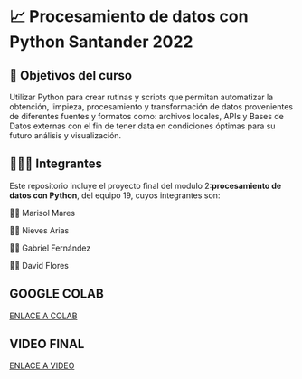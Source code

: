 # 📈 Procesamiento de datos con Python Santander 2022

## 🎯 Objetivos del curso

Utilizar Python para crear rutinas y scripts que permitan automatizar la obtención, limpieza, procesamiento y transformación de datos provenientes de diferentes fuentes y formatos como: archivos locales, APIs y Bases de Datos externas con el fin de tener data en condiciones óptimas para su futuro análisis y visualización.

## 🧑‍🤝‍🧑 Integrantes
Este repositorio incluye el proyecto final del modulo 2:**procesamiento de datos con Python**, del equipo 19, cuyos integrantes son: 

👷‍♀️ Marisol Mares

👩‍🔬 Nieves Arias

👨‍💻 Gabriel Fernández

👨‍🏫 David Flores

## GOOGLE COLAB 
[ENLACE A COLAB](https://colab.research.google.com/drive/1-9QS8zkWt9f2m9-k5OYGetHA_keocBPK#scrollTo=csNfEe7aHjdy)

## VIDEO FINAL    
[ENLACE A VIDEO]([https://drive.google.com/drive/u/0/my-drive](https://drive.google.com/file/d/1ejLSgbdEBrnw2sYKN-JOvbdsOLd9nmVQ/view?usp=sharing))
